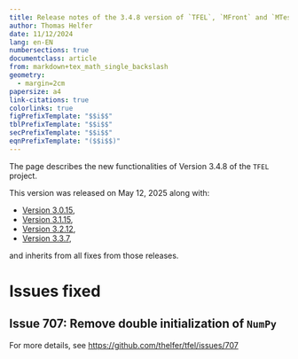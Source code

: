 ```yaml
---
title: Release notes of the 3.4.8 version of `TFEL`, `MFront` and `MTest`
author: Thomas Helfer
date: 11/12/2024
lang: en-EN
numbersections: true
documentclass: article
from: markdown+tex_math_single_backslash
geometry:
  - margin=2cm
papersize: a4
link-citations: true
colorlinks: true
figPrefixTemplate: "$$i$$"
tblPrefixTemplate: "$$i$$"
secPrefixTemplate: "$$i$$"
eqnPrefixTemplate: "($$i$$)"
---
```


The page describes the new functionalities of Version 3.4.8 of the
`TFEL` project.


This version was released on May 12, 2025 along with:

- [Version 3.0.15](release-notes-3.0.15.html),
- [Version 3.1.15](release-notes-3.1.15.html),
- [Version 3.2.12](release-notes-3.2.12.html),
- [Version 3.3.7](release-notes-3.3.7.html),

and inherits from all fixes from those releases.

# Issues fixed

## Issue 707: Remove double initialization of `NumPy`

For more details, see <https://github.com/thelfer/tfel/issues/707>